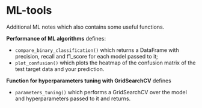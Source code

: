 # ML-tools
Additional ML notes which also contains some useful functions.

**Performance of ML algorithms** defines:
- `compare_binary_classification()` which returns a DataFrame with precision, recall and f1_score for each model passed to it;
- `plot_confusion()` which plots the heatmap of the confusion matrix of the test target data and your prediction.

**Function for hyperparameters tuning with GridSearchCV** defines
- `parameters_tuning()` which performs a GridSearchCV over the model and hyperparameters passed to it and returns.

